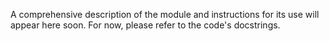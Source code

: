 A comprehensive description of the module and instructions for its use will appear here soon. For now, please refer to the code's docstrings.